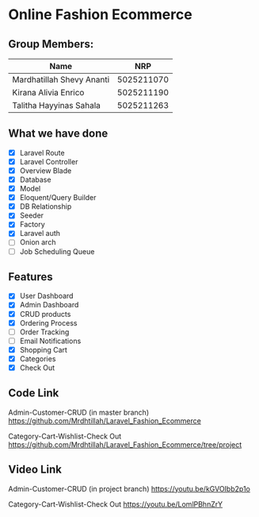 # Online Fashion Ecommerce

## Group Members:

| **Name**                  | **NRP**    |
| ------------------------- | ---------- |
| Mardhatillah Shevy Ananti    | 5025211070 |
| Kirana Alivia Enrico  | 5025211190 |
| Talitha Hayyinas Sahala  | 5025211263 |

## What we have done
- [x] Laravel Route
- [x] Laravel Controller
- [x] Overview Blade
- [x] Database
- [x] Model
- [x] Eloquent/Query Builder
- [x] DB Relationship
- [x] Seeder
- [x] Factory
- [x] Laravel auth
- [ ] Onion arch
- [ ] Job Scheduling Queue

## Features
- [x] User Dashboard
- [x] Admin Dashboard
- [x] CRUD products
- [x] Ordering Process
- [ ] Order Tracking
- [ ] Email Notifications
- [x] Shopping Cart 
- [x] Categories
- [x] Check Out

## Code Link
Admin-Customer-CRUD (in master branch)
https://github.com/Mrdhtillah/Laravel_Fashion_Ecommerce 

Category-Cart-Wishlist-Check Out
https://github.com/Mrdhtillah/Laravel_Fashion_Ecommerce/tree/project

## Video Link
Admin-Customer-CRUD (in project branch)
https://youtu.be/kGVOIbb2p1o

Category-Cart-Wishlist-Check Out
https://youtu.be/LomlPBhnZrY

